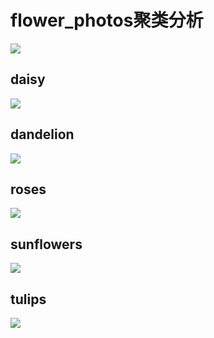 # flower_photos聚类分析

![](https://maoxianxin1996.oss-accelerate.aliyuncs.com/ai1/20201229114340.png)

## daisy

![](https://maoxianxin1996.oss-accelerate.aliyuncs.com/ai1/20201229114439.png)

## dandelion

![](https://maoxianxin1996.oss-accelerate.aliyuncs.com/ai1/20201229114610.png)

## roses

![](https://maoxianxin1996.oss-accelerate.aliyuncs.com/ai1/20201229114704.png)

## sunflowers

![](https://maoxianxin1996.oss-accelerate.aliyuncs.com/ai1/20201229114732.png)

## tulips

![](https://maoxianxin1996.oss-accelerate.aliyuncs.com/ai1/20201229114804.png)